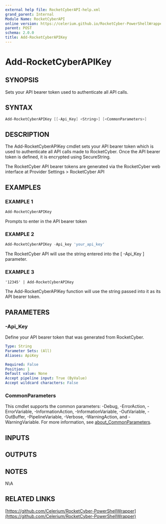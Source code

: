 ```yaml
---
external help file: RocketCyberAPI-help.xml
grand_parent: Internal
Module Name: RocketCyberAPI
online version: https://celerium.github.io/RocketCyber-PowerShellWrapper/site/Internal/Add-RocketCyberAPIKey.html
parent: POST
schema: 2.0.0
title: Add-RocketCyberAPIKey
---
```


# Add-RocketCyberAPIKey

## SYNOPSIS
Sets your API bearer token used to authenticate all API calls.

## SYNTAX

```powershell
Add-RocketCyberAPIKey [[-Api_Key] <String>] [<CommonParameters>]
```

## DESCRIPTION
The Add-RocketCyberAPIKey cmdlet sets your API bearer token which is used to
authenticate all API calls made to RocketCyber.
Once the API bearer token is
defined, it is encrypted using SecureString.

The RocketCyber API bearer tokens are generated via the RocketCyber web interface
at Provider Settings \> RocketCyber API

## EXAMPLES

### EXAMPLE 1
```powershell
Add-RocketCyberAPIKey
```

Prompts to enter in the API bearer token

### EXAMPLE 2
```powershell
Add-RocketCyberAPIKey -Api_key 'your_api_key'
```

The RocketCyber API will use the string entered into the \[ -Api_Key \] parameter.

### EXAMPLE 3
```
'12345' | Add-RocketCyberAPIKey
```

The Add-RocketCyberAPIKey function will use the string passed into it as its API bearer token.

## PARAMETERS

### -Api_Key
Define your API bearer token that was generated from RocketCyber.

```yaml
Type: String
Parameter Sets: (All)
Aliases: ApiKey

Required: False
Position: 1
Default value: None
Accept pipeline input: True (ByValue)
Accept wildcard characters: False
```

### CommonParameters
This cmdlet supports the common parameters: -Debug, -ErrorAction, -ErrorVariable, -InformationAction, -InformationVariable, -OutVariable, -OutBuffer, -PipelineVariable, -Verbose, -WarningAction, and -WarningVariable. For more information, see [about_CommonParameters](http://go.microsoft.com/fwlink/?LinkID=113216).

## INPUTS

## OUTPUTS

## NOTES
N\A

## RELATED LINKS

[https://github.com/Celerium/RocketCyber-PowerShellWrapper](https://github.com/Celerium/RocketCyber-PowerShellWrapper)


